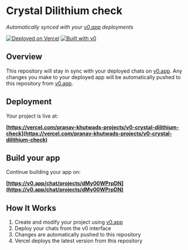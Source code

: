 # Crystal Dilithium check

*Automatically synced with your [v0.app](https://v0.app) deployments*

[![Deployed on Vercel](https://img.shields.io/badge/Deployed%20on-Vercel-black?style=for-the-badge&logo=vercel)](https://vercel.com/pranav-khutwads-projects/v0-crystal-dilithium-check)
[![Built with v0](https://img.shields.io/badge/Built%20with-v0.app-black?style=for-the-badge)](https://v0.app/chat/projects/dMy00WPrpDN)

## Overview

This repository will stay in sync with your deployed chats on [v0.app](https://v0.app).
Any changes you make to your deployed app will be automatically pushed to this repository from [v0.app](https://v0.app).

## Deployment

Your project is live at:

**[https://vercel.com/pranav-khutwads-projects/v0-crystal-dilithium-check](https://vercel.com/pranav-khutwads-projects/v0-crystal-dilithium-check)**

## Build your app

Continue building your app on:

**[https://v0.app/chat/projects/dMy00WPrpDN](https://v0.app/chat/projects/dMy00WPrpDN)**

## How It Works

1. Create and modify your project using [v0.app](https://v0.app)
2. Deploy your chats from the v0 interface
3. Changes are automatically pushed to this repository
4. Vercel deploys the latest version from this repository
